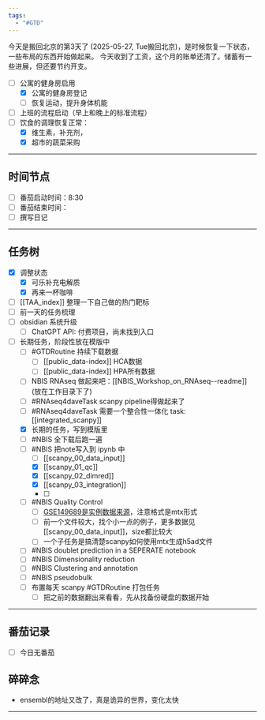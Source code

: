 ```yaml
---
tags:
  - "#GTD"
---
```


今天是搬回北京的第3天了 (2025-05-27, Tue搬回北京)，是时候恢复一下状态，一些布局的东西开始做起来。
今天收到了工资，这个月的账单还清了。储蓄有一些进展，但还要节约开支。

- [ ] 公寓的健身房启用
	- [x] 公寓的健身房登记
	- [ ] 恢复运动，提升身体机能
- [ ] 上班的流程启动（早上和晚上的标准流程）
- [ ] 饮食的调理恢复正常：
	- [x] 维生素，补充剂，
	- [x] 超市的蔬菜采购

---
## 时间节点

- [ ] 番茄启动时间：8:30
- [ ] 番茄结束时间：
- [ ] 撰写日记

---
## 任务树

- [x] 调整状态
	- [x] 可乐补充电解质
	- [x] 再来一杯咖啡

- [ ] [[TAA_index]] 整理一下自己做的热门靶标
- [ ] 前一天的任务梳理
- [ ] obsidian 系统升级
	- [ ] ChatGPT API: 付费项目，尚未找到入口
- [ ] 长期任务，阶段性放在模版中
	- [ ] #GTDRoutine 持续下载数据
		- [ ] [[public_data-index]] HCA数据
		- [ ] [[public_data-index]] HPA所有数据
	- [ ] NBIS RNAseq 做起来吧：[[NBIS_Workshop_on_RNAseq--readme]] (放在工作目录下了)
	- [ ] #RNAseq4daveTask scanpy pipeline得做起来了
	- [ ] #RNAseq4daveTask 需要一个整合性一体化 task: [[integrated_scanpy]]
    - [x] 长期的任务，写到模版里
    - [ ] #NBIS 全下载后跑一遍
    - [ ] #NBIS 把note写入到 ipynb 中
	    - [ ] [[scanpy_00_data_input]]
	    - [x] [[scanpy_01_qc]]
	    - [x] [[scanpy_02_dimred]]
	    - [x] [[scanpy_03_integration]]
	    - [ ] 
    - [ ] #NBIS Quality Control
	    - [ ] [GSE149689是实例数据来源](https://www.ncbi.nlm.nih.gov/geo/query/acc.cgi?acc=GSE149689)，注意格式是mtx形式 
	    - [ ] 前一个文件较大，找个小一点的例子，更多数据见[[scanpy_00_data_input]]，size都比较大
	    - [ ] 一个子任务是搞清楚scanpy如何使用mtx生成h5ad文件
    - [ ] #NBIS doublet prediction in a SEPERATE notebook
    - [ ] #NBIS Dimensionality reduction
    - [ ] #NBIS Clustering and annotation
    - [ ] #NBIS pseudobulk
    - [ ] 布置每天 scanpy #GTDRoutine 打包任务
	    - [ ] 把之前的数据翻出来看看，先从找备份硬盘的数据开始
    
---
## 番茄记录

- [ ] 今日无番茄

## 碎碎念

- ensembl的地址又改了，真是诡异的世界，变化太快 

---
